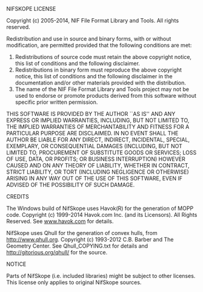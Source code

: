 NIFSKOPE LICENSE

Copyright (c) 2005-2014, NIF File Format Library and Tools.
All rights reserved.

Redistribution and use in source and binary forms, with or without
modification, are permitted provided that the following conditions
are met:
1. Redistributions of source code must retain the above copyright
   notice, this list of conditions and the following disclaimer.
2. Redistributions in binary form must reproduce the above copyright
   notice, this list of conditions and the following disclaimer in the
   documentation and/or other materials provided with the distribution.
3. The name of the NIF File Format Library and Tools project may not be
   used to endorse or promote products derived from this software
   without specific prior written permission.

THIS SOFTWARE IS PROVIDED BY THE AUTHOR ``AS IS'' AND ANY EXPRESS OR
IMPLIED WARRANTIES, INCLUDING, BUT NOT LIMITED TO, THE IMPLIED WARRANTIES
OF MERCHANTABILITY AND FITNESS FOR A PARTICULAR PURPOSE ARE DISCLAIMED.
IN NO EVENT SHALL THE AUTHOR BE LIABLE FOR ANY DIRECT, INDIRECT,
INCIDENTAL, SPECIAL, EXEMPLARY, OR CONSEQUENTIAL DAMAGES (INCLUDING, BUT
NOT LIMITED TO, PROCUREMENT OF SUBSTITUTE GOODS OR SERVICES; LOSS OF USE,
DATA, OR PROFITS; OR BUSINESS INTERRUPTION) HOWEVER CAUSED AND ON ANY
THEORY OF LIABILITY, WHETHER IN CONTRACT, STRICT LIABILITY, OR TORT
(INCLUDING NEGLIGENCE OR OTHERWISE) ARISING IN ANY WAY OUT OF THE USE OF
THIS SOFTWARE, EVEN IF ADVISED OF THE POSSIBILITY OF SUCH DAMAGE.


CREDITS

The Windows build of NifSkope uses Havok(R) for the generation of MOPP code.
Copyright (c) 1999-2014 Havok.com Inc. (and its Licensors). 
All Rights Reserved.  See www.havok.com for details.

NifSkope uses Qhull for the generation of convex hulls, from http://www.qhull.org.
Copyright (c) 1993-2012 C.B. Barber and The Geometry Center.
See Qhull_COPYING.txt for details and http://gitorious.org/qhull/ for the source.

NOTICE

Parts of NifSkope (i.e. included libraries) might be subject to
other licenses. This license only applies to original NifSkope
sources.
